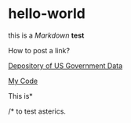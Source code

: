 # hello-world

this is a *Markdown* **test**


How to post a link?  

[Depository of US Government Data](https://data.gov)

[My Code](doc/test_hello.Rmd)

This is*

/* to test asterics.
